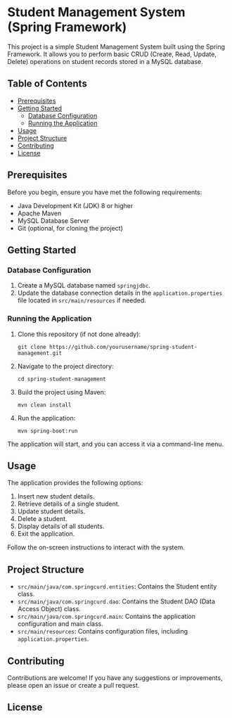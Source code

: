 # Student Management System (Spring Framework)

This project is a simple Student Management System built using the Spring Framework. It allows you to perform basic CRUD (Create, Read, Update, Delete) operations on student records stored in a MySQL database.

## Table of Contents

- [Prerequisites](#prerequisites)
- [Getting Started](#getting-started)
  - [Database Configuration](#database-configuration)
  - [Running the Application](#running-the-application)
- [Usage](#usage)
- [Project Structure](#project-structure)
- [Contributing](#contributing)
- [License](#license)

## Prerequisites

Before you begin, ensure you have met the following requirements:

- Java Development Kit (JDK) 8 or higher
- Apache Maven
- MySQL Database Server
- Git (optional, for cloning the project)

## Getting Started

### Database Configuration

1. Create a MySQL database named `springjdbc`.
2. Update the database connection details in the `application.properties` file located in `src/main/resources` if needed.

### Running the Application

1. Clone this repository (if not done already):

   ```shell
   git clone https://github.com/yourusername/spring-student-management.git
   ```

2. Navigate to the project directory:

   ```shell
   cd spring-student-management
   ```

3. Build the project using Maven:

   ```shell
   mvn clean install
   ```

4. Run the application:

   ```shell
   mvn spring-boot:run
   ```

The application will start, and you can access it via a command-line menu.

## Usage

The application provides the following options:

1. Insert new student details.
2. Retrieve details of a single student.
3. Update student details.
4. Delete a student.
5. Display details of all students.
6. Exit the application.

Follow the on-screen instructions to interact with the system.

## Project Structure

- `src/main/java/com.springcurd.entities`: Contains the Student entity class.
- `src/main/java/com.springcurd.dao`: Contains the Student DAO (Data Access Object) class.
- `src/main/java/com.springcurd.main`: Contains the application configuration and main class.
- `src/main/resources`: Contains configuration files, including `application.properties`.

## Contributing

Contributions are welcome! If you have any suggestions or improvements, please open an issue or create a pull request.

## License
